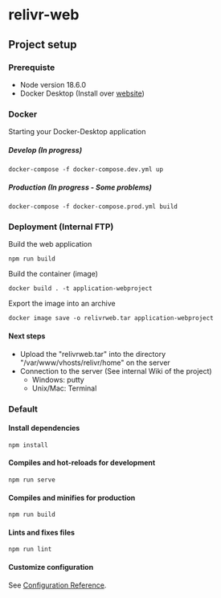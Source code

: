 # relivr-web

## Project setup

### Prerequiste

* Node version 18.6.0
* Docker Desktop (Install over [website](https://www.docker.com/products/docker-desktop/))

### Docker

Starting your Docker-Desktop application

##### Develop (In progress)

```
docker-compose -f docker-compose.dev.yml up
```

##### Production (In progress - Some problems)

```
docker-compose -f docker-compose.prod.yml build
```

### Deployment (Internal FTP)

Build the web application

```
npm run build
```

Build the container (image)

```
docker build . -t application-webproject
```

Export the image into an archive

```
docker image save -o relivrweb.tar application-webproject
```

#### Next steps

* Upload the "relivrweb.tar" into the directory "/var/www/vhosts/relivr/home" on the server
* Connection to the server (See internal Wiki of the project)
  * Windows: putty
  * Unix/Mac: Terminal

### Default

#### Install dependencies

```
npm install
```

#### Compiles and hot-reloads for development
```
npm run serve
```

#### Compiles and minifies for production
```
npm run build
```

#### Lints and fixes files
```
npm run lint
```

#### Customize configuration
See [Configuration Reference](https://cli.vuejs.org/config/).
